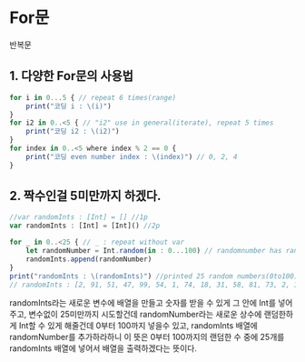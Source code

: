 # For문
 
반복문
 
## 1. 다양한 For문의 사용법

```javascript 
for i in 0...5 { // repeat 6 times(range)
    print("코딩 i : \(i)")
}
for i2 in 0..<5 { // "i2" use in general(iterate), repeat 5 times
    print("코딩 i2 : \(i2)")
}
for index in 0..<5 where index % 2 == 0 {
    print("코딩 even number index : \(index)") // 0, 2, 4
} 
``` 

## 2. 짝수인걸 5미만까지 하겠다.
```javascript 
//var randomInts : [Int] = [] //1p
var randomInts : [Int] = [Int]() //2p

for _ in 0..<25 { // _ : repeat without var
    let randomNumber = Int.random(in : 0...100) // randomnumber has random number(0to100)
    randomInts.append(randomNumber)
}
print("randomInts : \(randomInts)") //printed 25 random numbers(0to100)
// randomInts : [2, 91, 51, 47, 99, 54, 1, 74, 18, 31, 58, 81, 73, 2, 14, 68, 73, 8, 61, 78, 7, 93, 65, 92, 67]
``` 

randomInts라는 새로운 변수에 배열을 만들고 숫자를 받을 수 있게 그 안에 Int를 넣어주고,
변수없이 25미만까지 시도할건데 randomNumber라는 새로운 상수에 랜덤한하게 Int할 수 있게 해줄건데 0부터 100까지 넣을수 있고, randomInts 배열에 randomNumber를 추가하라하니 이 뜻은 0부터 100까지의 랜덤한 수 중에 25개를 randomInts 배열에 넣어서 배열을 출력하겠다는 뜻이다.



